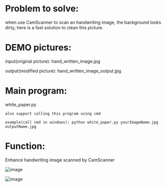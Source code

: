 

# Problem to solve:
when use CamScanner to scan an handwriting image, the background looks dirty, here is a fast solution to clean this picture.

# DEMO pictures:
input(original picture): hand_written_image.jpg

output(modified picture): hand_written_image_output.jpg

# Main program: 
white_paper.py

    also support calling this program using cmd
    
    example(call cmd in windows): python white_paper.py yourImageName.jpg outputName.jpg

# Function: 
Enhance handwriting image scanned by CamScanner




![image](https://user-images.githubusercontent.com/57114278/112405336-118dca00-8ce0-11eb-9d79-a4fe36806fda.png)

![image](https://user-images.githubusercontent.com/57114278/112405347-1783ab00-8ce0-11eb-8342-90d92572c7cc.png)


